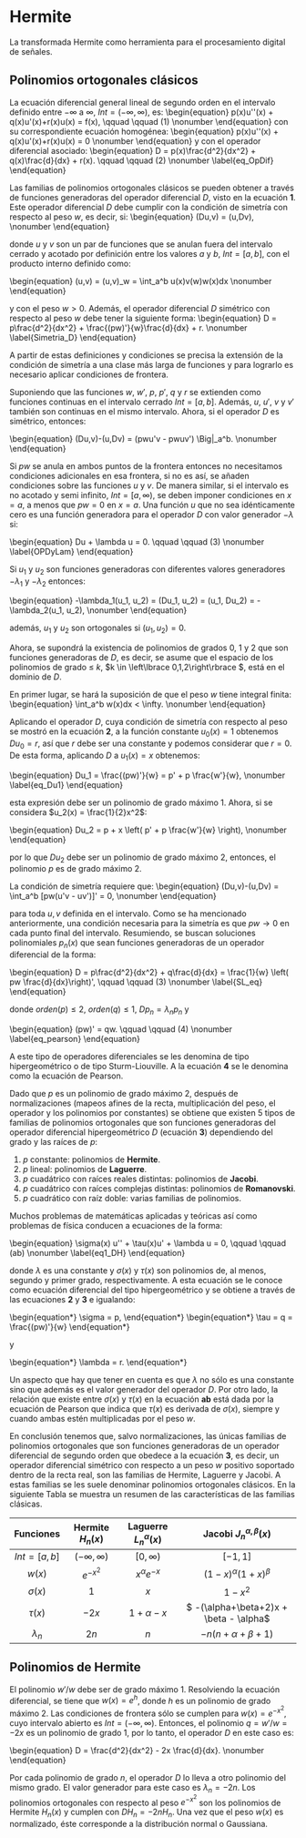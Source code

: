 # Hermite
La transformada Hermite como herramienta para el procesamiento digital de señales.
## Polinomios ortogonales clásicos
La ecuación diferencial general lineal de segundo orden en el intervalo definido entre $-\infty$ a $\infty$, $Int = (-\infty, \infty)$, es:
\begin{equation}
p(x)u''(x) + q(x)u'(x)+r(x)u(x) = f(x), \qquad \qquad (1) \nonumber
\end{equation}
con su correspondiente ecuación homogénea:
\begin{equation}
p(x)u''(x) + q(x)u'(x)+r(x)u(x) = 0 \nonumber
\end{equation}
y con el operador diferencial asociado:
\begin{equation}
D = p(x)\frac{d^2}{dx^2} + q(x)\frac{d}{dx} + r(x).  \qquad \qquad (2) \nonumber
\label{eq_OpDif}
\end{equation}

Las familias de polinomios ortogonales clásicos se pueden obtener a través de funciones generadoras del operador diferencial $D$, visto en la ecuación **1**. Este operador diferencial $D$ debe cumplir con la condición de simetría con respecto al peso $w$, es decir, si:
\begin{equation}
(Du,v) = (u,Dv), \nonumber
\end{equation}

donde $u$ y $v$ son un par de funciones que se anulan fuera del intervalo cerrado y acotado por definición entre los valores $a$ y $b$, $Int = [a, b]$, con el producto interno definido como:

\begin{equation}
(u,v) = (u,v)_w = \int_a^b u(x)v(w)w(x)dx \nonumber
\end{equation} 

y con el peso $w>0$. Además, el operador diferencial $D$ simétrico con respecto al peso $w$ debe tener la siguiente forma:
\begin{equation}
D = p\frac{d^2}{dx^2} + \frac{(pw)'}{w}\frac{d}{dx} + r. \nonumber
\label{Simetria_D}
\end{equation}

A partir de estas definiciones y condiciones se precisa la extensión de la condición de simetría a una clase más larga de funciones y para lograrlo es necesario aplicar condiciones de frontera.

Suponiendo que las funciones $w$, $w'$, $p$, $p'$, $q$ y $r$ se extienden como funciones continuas en el intervalo cerrado $Int = [a, b]$. Además, $u$, $u'$, $v$ y $v'$ también son continuas en el mismo intervalo. Ahora, si el operador $D$ es simétrico, entonces:

\begin{equation}
(Du,v)-(u,Dv) = (pwu'v - pwuv') \Big|_a^b. \nonumber
\end{equation}

Si $pw$ se anula en ambos puntos de la frontera entonces no necesitamos condiciones adicionales en esa frontera, si no es así, se añaden condiciones sobre las funciones $u$ y $v$. De manera similar, si el intervalo es no acotado y semi infinito, $Int = [a, \infty)$, se deben imponer condiciones en $x = a$, a menos que $pw = 0$ en $x = a$. Una función $u$ que no sea idénticamente cero es una función generadora para el operador $D$ con valor generador $-\lambda$ si:

\begin{equation}
Du + \lambda u = 0.  \qquad \qquad (3) \nonumber
\label{OPDyLam}
\end{equation}

Si $u_1$ y $u_2$ son funciones generadoras con diferentes valores generadores $-\lambda_1$ y $-\lambda_2$ entonces:

\begin{equation}
-\lambda_1(u_1, u_2) = (Du_1, u_2) = (u_1, Du_2) = -\lambda_2(u_1, u_2), \nonumber
\end{equation}

además, $u_1$ y $u_2$ son ortogonales si $(u_1, u_2)  = 0$.

Ahora, se supondrá la existencia de polinomios de grados 0, 1 y 2 que son funciones generadoras de $D$, es decir, se asume que el espacio de los polinomios de grado $\leq$ $k$, $k \in \left\lbrace 0,1,2\right\rbrace $, está en el dominio de $D$. 

En primer lugar, se hará la suposición de que el peso $w$ tiene integral finita:
\begin{equation}
\int_a^b w(x)dx < \infty. \nonumber
\end{equation}

Aplicando el operador $D$, cuya condición de simetría con respecto al peso se mostró en la ecuación **2**, a la función constante $u_0(x)=1$ obtenemos $Du_0 = r$, así que $r$ debe ser una constante y podemos considerar que $r = 0$. De esta forma, aplicando $D$ a $u_1(x) = x$ obtenemos:

\begin{equation}
Du_1 = \frac{(pw)'}{w} = p' + p \frac{w'}{w}, \nonumber
\label{eq_Du1}
\end{equation}

esta expresión debe ser un polinomio de grado máximo 1. Ahora, si se considera $u_2(x) = \frac{1}{2}x^2$:

\begin{equation}
Du_2 = p + x \left( p' + p \frac{w'}{w} \right),  \nonumber
\end{equation}

por lo que $Du_2$ debe ser un polinomio de grado máximo 2, entonces, el polinomio $p$ es de grado máximo 2.

La condición de simetría requiere que:
\begin{equation}
(Du,v)-(u,Dv) = \int_a^b [pw(u'v - uv')]' = 0, \nonumber
\end{equation}

para toda $u,v$ definida en el intervalo. Como se ha mencionado anteriormente, una condición necesaria para la simetría es que $pw \to 0$ en cada punto final del intervalo. Resumiendo, se buscan soluciones polinomiales $p_n(x)$ que sean funciones generadoras de un operador diferencial de la forma:

\begin{equation}
D = p\frac{d^2}{dx^2} + q\frac{d}{dx} = \frac{1}{w} \left( pw \frac{d}{dx}\right)',  \qquad \qquad (3) \nonumber
\label{SL_eq} 
\end{equation}  

donde $orden(p) \leq 2$, $orden(q) \leq 1$, $Dp_n = \lambda_n p_n$ y 

\begin{equation}
(pw)' = qw.  \qquad \qquad (4) \nonumber
\label{eq_pearson}
\end{equation} 

A este tipo de operadores diferenciales se les denomina de tipo hipergeométrico o de tipo Sturm-Liouville. A la ecuación **4** se le denomina como la ecuación de Pearson.

Dado que $p$ es un polinomio de grado máximo 2, después de normalizaciones (mapeos afines de la recta, multiplicación del peso, el operador y los polinomios por constantes) se obtiene que existen 5 tipos de familias de polinomios ortogonales que son funciones generadoras del operador diferencial hipergeométrico $D$ (ecuación **3**) dependiendo del grado y las raíces de $p$:

1. $p$ constante: polinomios de **Hermite**.
2. $p$ lineal: polinomios de **Laguerre**. 
3. $p$ cuadátrico con raíces reales distintas: polinomios de **Jacobi**. 
4. $p$ cuadátrico con raíces complejas distintas: polinomios de **Romanovski**.
5. $p$ cuadrático con raíz doble: varias familias de polinomios.

Muchos problemas de matemáticas aplicadas y teóricas así como problemas de física conducen a ecuaciones de la forma:

\begin{equation}
\sigma(x) u'' + \tau(x)u' + \lambda u = 0,  \qquad \qquad (ab) \nonumber
\label{eq1_DH}
\end{equation}

donde $\lambda$ es una constante y $\sigma(x)$ y $\tau(x)$ son polinomios de, al menos, segundo y primer grado, respectivamente. A esta ecuación se le conoce como ecuación diferencial del tipo hipergeométrico y se obtiene a través de las ecuaciones **2** y **3** e igualando:

\begin{equation*}
\sigma = p,
\end{equation*}
\begin{equation*}
\tau = q = \frac{(pw)'}{w}
\end{equation*}

y

\begin{equation*}
\lambda = r.
\end{equation*}

Un aspecto que hay que tener en cuenta es que $\lambda$ no sólo es una constante sino que además es el valor generador del operador $D$. Por otro lado, la relación que existe entre $\sigma(x)$ y $\tau(x)$ en la ecuación **ab** está dada por la ecuación de Pearson que indica que $\tau(x)$ es derivada de $\sigma(x)$, siempre y cuando ambas estén multiplicadas por el peso $w$.

En conclusión tenemos que, salvo normalizaciones, las únicas familias de polinomios ortogonales que son funciones generadoras de un operador diferencial de segundo orden que obedece a la ecuación **3**, es decir, un operador diferencial simétrico con respecto a un peso $w$ positivo soportado dentro de la recta real, son las familias de Hermite, Laguerre y Jacobi. A estas familias se les suele denominar polinomios ortogonales clásicos. En la siguiente Tabla se muestra un resumen de las características de las familias clásicas.

| Funciones     | Hermite $H_n(x)$   | Laguerre $L^{\alpha}_n(x)$| Jacobi $J^{\alpha, \beta}_n(x)$        |
| :------------:|:------------------:|:-------------------------:| :-------------------------------------:|
| $Int = [a,b]$ | $(-\infty, \infty)$| $[0, \infty)$             | $[-1, 1]$                              |
| $w(x)$        | $e^{-x^2}$         | $x^{\alpha} e^{-x}$       | $(1-x)^{\alpha} (1+x)^{\beta}$         |
| $\sigma(x)$   | 1                  | $x$                       | $1-x^2$                                |
| $\tau(x)$     | $-2x$              | $1+\alpha-x$              | $ -(\alpha+\beta+2)x + \beta - \alpha$ |
| $\lambda_n$   | $2n$               | $n$                       | $-n(n+\alpha+\beta+1)$                 |

## Polinomios de Hermite

El polinomio $w' / w$ debe ser de grado máximo 1. Resolviendo la ecuación diferencial, se tiene que $w(x) = e^h$, donde $h$ es un polinomio de grado máximo 2. Las condiciones de frontera sólo se cumplen para $w(x) = e^{-x^2}$, cuyo intervalo abierto es $Int = (-\infty, \infty)$. Entonces, el polinomio $q = w'/w = -2x$ es un polinomio de grado 1, por lo tanto, el operador $D$ en este caso es:

\begin{equation}
D = \frac{d^2}{dx^2} - 2x \frac{d}{dx}. \nonumber
\end{equation}

Por cada polinomio de grado $n$, el operador $D$ lo lleva a otro polinomio del mismo grado. El valor generador para este caso es $\lambda_n = -2n$. Los polinomios ortogonales con respecto al peso $e^{-x^2}$ son los polinomios de Hermite $H_n(x)$ y cumplen con $DH_n = -2nH_n$. Una vez que el peso $w(x)$ es normalizado, éste corresponde a la distribución normal o Gaussiana.
